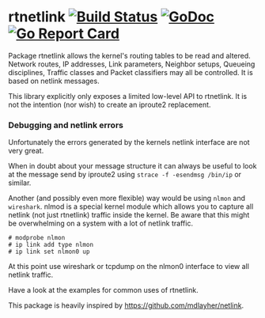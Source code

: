 rtnetlink [![Build Status](https://travis-ci.org/jsimonetti/rtnetlink.svg?branch=master)](https://travis-ci.org/jsimonetti/rtnetlink) [![GoDoc](https://godoc.org/github.com/jsimonetti/rtnetlink?status.svg)](https://godoc.org/github.com/jsimonetti/rtnetlink) [![Go Report Card](https://goreportcard.com/badge/github.com/jsimonetti/rtnetlink)](https://goreportcard.com/report/github.com/jsimonetti/rtnetlink)
=======

Package rtnetlink allows the kernel's routing tables to be read and
altered. Network routes, IP addresses, Link parameters, Neighbor setups,
Queueing disciplines, Traffic classes and Packet classifiers may all be
controlled. It is based on netlink messages.

This library explicitly only exposes a limited low-level API to
rtnetlink. It is not the intention (nor wish) to create an iproute2
replacement.

### Debugging and netlink errors
Unfortunately the errors generated by the kernels netlink interface are
not very great.

When in doubt about your message structure it can always be useful to
look at the message send by iproute2 using `strace -f -esendmsg /bin/ip`
or similar.

Another (and possibly even more flexible) way would be using `nlmon` and
`wireshark`. nlmod is a special kernel module which allows you to
capture all netlink (not just rtnetlink) traffic inside the kernel. Be
aware that this might be overwhelming on a system with a lot of netlink
traffic.

```
# modprobe nlmon
# ip link add type nlmon
# ip link set nlmon0 up
```

At this point use wireshark or tcpdump on the nlmon0 interface to view
all netlink traffic.

Have a look at the examples for common uses of rtnetlink.

This package is heavily inspired by https://github.com/mdlayher/netlink.

